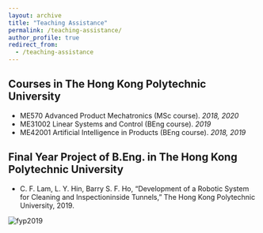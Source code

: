 ```yaml
---
layout: archive
title: "Teaching Assistance"
permalink: /teaching-assistance/
author_profile: true
redirect_from:
  - /teaching-assistance
---
```




## Courses in The Hong Kong Polytechnic University

* ME570   Advanced Product Mechatronics (MSc course). _2018, 2020_
* ME31002 Linear Systems and Control (BEng course). _2019_
* ME42001 Artificial Intelligence in Products (BEng course). _2018, 2019_


## Final Year Project of B.Eng. in The Hong Kong Polytechnic University
* C. F. Lam, L. Y. Hin, Barry S. F. Ho, “Development of a Robotic System for Cleaning and Inspectioninside Tunnels,” The Hong Kong Polytechnic University, 2019.

![fyp2019](/image/fyp2019.png)
